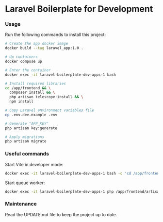 # Laravel Boilerplate for Development

### Usage

Run the following commands to install this project:

```bash
# Create the app docker image
docker build --tag laravel_app:1.0 .

# Up containers
docker compose up

# Enter the container
docker exec -it laravel-boilerplate-dev-apps-1 bash

# Install required libraries
cd /app/frontend && \
  composer install && \
  php artisan telescope:install && \
  npm install

# Copy Laravel environment variables file
cp .env.dev.example .env

# Generate "APP_KEY"
php artisan key:generate

# Apply migrations
php artisan migrate
```

### Useful commands

Start Vite in developer mode:

```bash
docker exec -it laravel-boilerplate-dev-apps-1 bash -c 'cd /app/frontend && npm run dev'
```

Start queue worker:

```bash
docker exec -it laravel-boilerplate-dev-apps-1 php /app/frontend/artisan queue:listen -vvv
```

### Maintenance

Read the UPDATE.md file to keep the project up to date.

